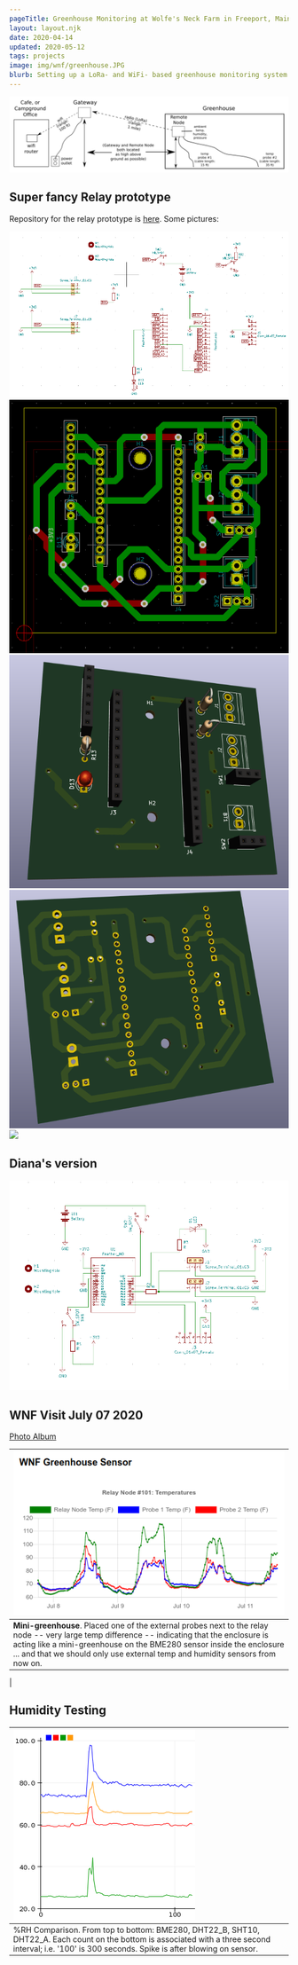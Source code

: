 ```yaml
---
pageTitle: Greenhouse Monitoring at Wolfe's Neck Farm in Freeport, Maine (USA).
layout: layout.njk
date: 2020-04-14
updated: 2020-05-12
tags: projects
image: img/wnf/greenhouse.JPG
blurb: Setting up a LoRa- and WiFi- based greenhouse monitoring system. 
---
```


<!--<img src="/img/wnf/wnf_gateway_location.png">-->


<img src="/img/wnf/initial_setup.png">

## Super fancy Relay prototype

Repository for the relay prototype is [here](https://github.com/edgecollective/wnf-greenhouse/tree/master/hardware/relay).  Some pictures:

<img src="/img/wnf/relay_schem.png">

<img src="/img/wnf/relay_board.png">

<img src="/img/wnf/relay_3d.png">

<img src="/img/wnf/relay_3d_back.png">

<img src="/img/wnf/farmos_data.png">

## Diana's version

<img src="/img/wnf/diana_schem.png">

## WNF Visit July 07 2020

[Photo Album](https://photos.app.goo.gl/JcmCqubvK7mDYiEe7)

| ![Temp differences](/img/wnf/wnf_greenhouse_daily.png) |
|:--|
| **Mini-greenhouse**. Placed one of the external probes next to the relay node -- very large temp difference -- indicating that the enclosure is acting like a mini-greenhouse on the BME280 sensor inside the enclosure ... and that we should only use external temp and humidity sensors from now on.
 |

## Humidity Testing

| ![calibration](/img/wnf/humidity_toptobottom_b_db_s_da_3sec.png) |
|:--|
| %RH Comparison. From top to bottom:  BME280, DHT22_B, SHT10, DHT22_A.  Each count on the bottom is associated with a three second interval;  i.e. '100' is 300 seconds.  Spike is after blowing on sensor. |
